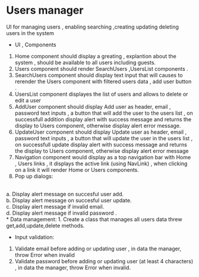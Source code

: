 # Users manager

UI for managing users , enabling searching ,creating updating deleting users in the system

- UI , Components

1. Home component should display a greating , explantion about the system , should be available to all users including guests.
2. Users component should render SearchUsers ,UsersList components .
3. SearchUsers component should display text input that will causes to rerender the Users component with filtered users data , add user button .
4. UsersList component displayes the list of users and allows to delete or edit a user
5. AddUser component should display Add user as header, email , password text inputs , a button that will add the user to the users list , on successfull addition display alert with success message and returns the display to Users component, otherwise display alert error message.
6. UpdateUser component should display Update user as header, email , password text inputs , a button that will update the user in the users list , on successfull update display alert with success message and returns the display to Users component, otherwise display alert error message
7. Navigation component would display as a top navigation bar with Home , Users links  , it displays the active link (using NavLink) , when clicking on a link it will render Home or Users components.
8. Pop up dialogs:
<br/>
a. Display alert message on succesful user add.
<br/>
b. Display alert message on succesful user update.
<br/>
c. Display alert message if invalid email.
<br/>
d. Display alert message if invalid password .
<br/>
* Data management:
1. Create a class that manages all users data threw get,add,update,delete methods.

- Input validation:
1. Validate email before adding or updating user , in data the manager, throw Error when invalid
2. Validate password before adding or updating user (at least 4 characters) , in data the manager, throw Error when invalid.


